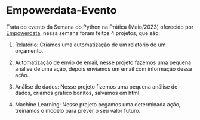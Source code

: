 # Empowerdata-Evento

Trata do evento da Semana do Python na Prática (Maio/2023) oferecido por  [Empowerdata](https://www.youtube.com/@empowerpython), nessa semana foram feitos 4 projetos, que são:

1. Relatório: Criamos uma automatização de um relatório de um orçamento.  

2. Automatização de envio de email, nesse projeto fazemos uma pequena análise de uma ação, depois enviamos um email com informação dessa ação.  

3. Análise de dados: Nesse projeto fizemos uma pequena análise de dados, criamos gráfico bonitos, salvamos em html  

4. Machine Learning: Nesse projeto pegamos uma determinada ação, treinamos o modelo para prever o seu valor futuro.
